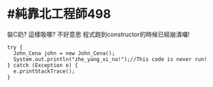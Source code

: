 # #純靠北工程師498


裝C奶?
這樣吸哪?
不好意思
程式跑到constructor的時候已經崩潰囉!


```
try {
  John_Cena john = new John_Cena();
  System.out.println("zhe_yang_xi_na!");//This code is never run!
} catch (Exception e) {
  e.printStackTrace();
}
```
